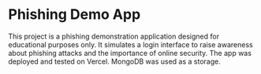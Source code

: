 # Phishing Demo App

This project is a phishing demonstration application designed for educational purposes only. It simulates a login interface to raise awareness about phishing attacks and the importance of online security. The app was deployed and tested on Vercel. MongoDB was used as a storage.
